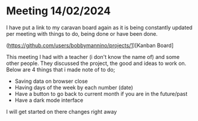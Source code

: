 # Meeting 14/02/2024

I have put a link to my caravan board again as it is being constantly updated per meeting with things to do, being done or have been done.

(https://github.com/users/bobbymannino/projects/1)[Kanban Board]

This meeting I had with a teacher (i don't know the name of) and some other people. They discussed the project, the good and ideas to work on. Below are 4 things that i made note of to do;

-   Saving data on browser close
-   Having days of the week by each number (date)
-   Have a button to go back to current month if you are in the future/past
-   Have a dark mode interface

I will get started on there changes right away
